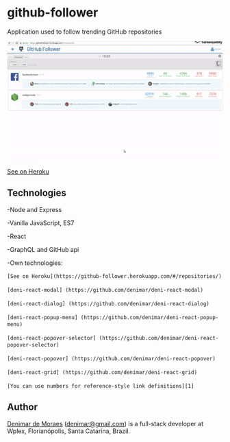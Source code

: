 # github-follower
Application used to follow trending GitHub repositories

![alt text](https://raw.githubusercontent.com/denimar/github-follower/master/github-follower.gif)


[See on Heroku](https://github-follower.herokuapp.com/#/repositories/)

## Technologies
  -Node and Express
  
  -Vanilla JavaScript, ES7
  
  -React
  
  -GraphQL and GitHub api
  
  -Own technologies:
  
    [See on Heroku](https://github-follower.herokuapp.com/#/repositories/)
  
    [deni-react-modal] (https://github.com/denimar/deni-react-modal)    
    
    [deni-react-dialog] (https://github.com/denimar/deni-react-dialog)
    
    [deni-react-popup-menu] (https://github.com/denimar/deni-react-popup-menu)
    
    [deni-react-popover-selector] (https://github.com/denimar/deni-react-popover-selector)
    
    [deni-react-popover] (https://github.com/denimar/deni-react-popover)
    
    [deni-react-grid] (https://github.com/denimar/deni-react-grid)
    
    [You can use numbers for reference-style link definitions][1]
    
    
## Author

[Denimar de Moraes](http://github.com/denimar) (denimar@gmail.com) is a full-stack developer at Wplex, Florianópolis, Santa Catarina, Brazil.

[1]: http://slashdot.org
